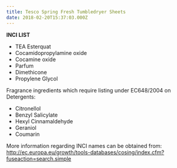 ```yaml
---
title: Tesco Spring Fresh Tumbledryer Sheets
date: 2018-02-20T15:37:03.000Z
---
```

**INCI LIST**

* TEA Esterquat
* Cocamidopropylamine oxide
* Cocamine oxide
* Parfum
* Dimethicone
* Propylene Glycol

Fragrance ingredients which require listing under EC648/2004 on Detergents:

* Citronellol
* Benzyl Salicylate
* Hexyl Cinnamaldehyde
* Geraniol
* Coumarin

More information regarding INCI names can be obtained from: http://ec.europa.eu/growth/tools-databases/cosing/index.cfm?fuseaction=search.simple
